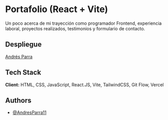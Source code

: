 # Portafolio (React + Vite)

Un poco acerca de mi trayección como programador Frontend, experiencia laboral, proyectos realizados, testimonios y formulario de contacto.

## Despliegue

[Andrés Parra](https://portafolio-jade-iota.vercel.app/)

## Tech Stack

**Client:** HTML, CSS, JavaScript, React.JS, Vite, TailwindCSS, Git Flow, Vercel


## Authors

- [@AndresParra11](https://github.com/AndresParra11)


